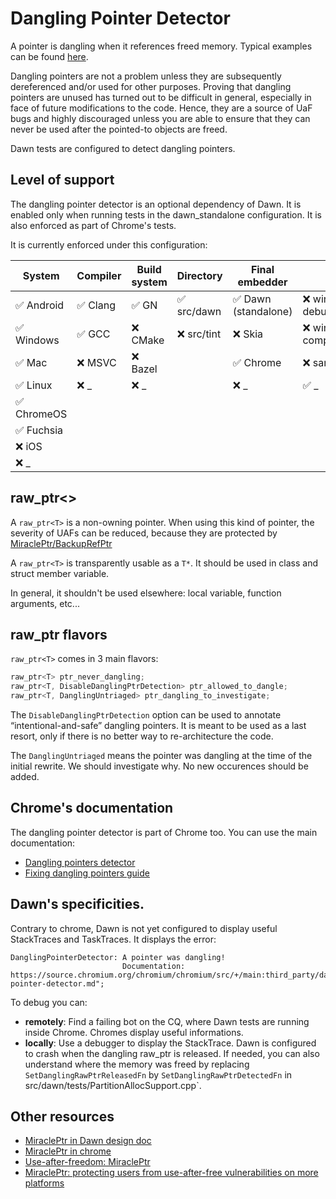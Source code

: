 # Dangling Pointer Detector

A pointer is dangling when it references freed memory. Typical examples can be found
[here](https://docs.google.com/document/d/11YYsyPF9rQv_QFf982Khie3YuNPXV0NdhzJPojpZfco/edit?resourcekey=0-h1dr1uDzZGU7YWHth5TRAQ#heading=h.wxt96wl0k0sq).

Dangling pointers are not a problem unless they are subsequently dereferenced and/or used for other
purposes. Proving that dangling pointers are unused has turned out to be difficult in general,
especially in face of future modifications to the code. Hence, they are a source of UaF bugs and
highly discouraged unless you are able to ensure that they can never be used after the pointed-to
objects are freed.

Dawn tests are configured to detect dangling pointers.

## Level of support

The dangling pointer detector is an optional dependency of Dawn. It is enabled only when running
tests in the dawn_standalone configuration. It is also enforced as part of Chrome's tests.

It is currently enforced under this configuration:

| System      | Compiler | Build system | Directory   | Final embedder       | Misc                         |
| ----------- | -------- | ------------ | ----------- | -------------------- | ---------------------------- |
| ✅ Android  | ✅ Clang | ✅ GN        | ✅ src/dawn | ✅ Dawn (standalone) | ❌ windows + debug           |
| ✅ Windows  | ✅ GCC   | ❌ CMake     | ❌ src/tint | ❌ Skia              | ❌ windows + component_build |
| ✅ Mac      | ❌ MSVC  | ❌ Bazel     |             | ✅ Chrome            | ❌ sanitizers                |
| ✅ Linux    | ❌ _     | ❌ _         |             | ❌ _                 | ✅ _                         |
| ✅ ChromeOS |          |              |             |                      |                              |
| ✅ Fuchsia  |          |              |             |                      |                              |
| ❌ iOS      |          |              |             |                      |                              |
| ❌ _        |          |              |             |                      |                              |

## raw_ptr<>

A `raw_ptr<T>` is a non-owning pointer. When using this kind of pointer, the severity of UAFs can be
reduced, because they are protected by
[MiraclePtr/BackupRefPtr](https://security.googleblog.com/2022/09/use-after-freedom-miracleptr.html)

A `raw_ptr<T>` is transparently usable as a `T*`. It should be used in class and struct member
variable.

In general, it shouldn't be used elsewhere: local variable, function arguments, etc...

## raw_ptr flavors

`raw_ptr<T>` comes in 3 main flavors:
```cpp
raw_ptr<T> ptr_never_dangling;
raw_ptr<T, DisableDanglingPtrDetection> ptr_allowed_to_dangle;
raw_ptr<T, DanglingUntriaged> ptr_dangling_to_investigate;
```

The `DisableDanglingPtrDetection` option can be used to annotate “intentional-and-safe” dangling
pointers. It is meant to be used as a last resort, only if there is no better way to re-architecture
the code.

The `DanglingUntriaged` means the pointer was dangling at the time of the
initial rewrite. We should investigate why. No new occurences should be added.


## Chrome's documentation

The dangling pointer detector is part of Chrome too. You can use the main
documentation:
- [Dangling pointers detector](https://chromium.googlesource.com/chromium/src/+/main/docs/dangling_ptr.md)
- [Fixing dangling pointers guide](https://chromium.googlesource.com/chromium/src/+/main/docs/dangling_ptr_guide.md)

## Dawn's specificities.

Contrary to chrome, Dawn is not yet configured to display useful StackTraces and TaskTraces. It displays the error:
```
DanglingPointerDetector: A pointer was dangling!
                         Documentation: https://source.chromium.org/chromium/chromium/src/+/main:third_party/dawn/docs/dangling-pointer-detector.md";
```

To debug you can:
- **remotely**: Find a failing bot on the CQ, where Dawn tests are running inside Chrome. Chromes display useful informations.
- **locally**: Use a debugger to display the StackTrace. Dawn is configured to crash when the
  dangling raw_ptr is released. If needed, you can also understand where the memory was freed by
  replacing `SetDanglingRawPtrReleasedFn` by `SetDanglingRawPtrDetectedFn` in
  src/dawn/tests/PartitionAllocSupport.cpp`.

## Other resources
- [MiraclePtr in Dawn design doc](https://docs.google.com/document/d/1wz45t0alQthsIU9P7_rQcfQyqnrBMXzrOjSzdQo-V-A/edit#heading=h.vn4i6wy373x7)
- [MiraclePtr in chrome](https://chromium.googlesource.com/chromium/src/+/ddc017f9569973a731a574be4199d8400616f5a5/base/memory/raw_ptr.md)
- [Use-after-freedom: MiraclePtr](https://security.googleblog.com/2022/09/use-after-freedom-miracleptr.html)
- [MiraclePtr: protecting users from use-after-free vulnerabilities on more platforms](https://security.googleblog.com/2024/01/miracleptr-protecting-users-from-use.html)
